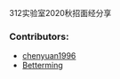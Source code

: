 312实验室2020秋招面经分享

### Contributors: 
- [chenyuan1996](https://github.com/chenyuan1996)
- [Betterming](https://github.com/Betterming)
